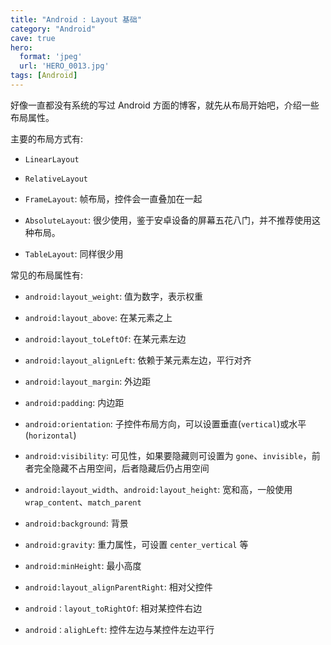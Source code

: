 ```yaml
---
title: "Android : Layout 基础"
category: "Android"
cave: true
hero:
  format: 'jpeg'
  url: 'HERO_0013.jpg'
tags: [Android]
---
```

好像一直都没有系统的写过 Android 方面的博客，就先从布局开始吧，介绍一些布局属性。

主要的布局方式有:

* `LinearLayout`

* `RelativeLayout`

* `FrameLayout`: 帧布局，控件会一直叠加在一起

* `AbsoluteLayout`: 很少使用，鉴于安卓设备的屏幕五花八门，并不推荐使用这种布局。

* `TableLayout`: 同样很少用

常见的布局属性有:

* `android:layout_weight`: 值为数字，表示权重

* `android:layout_above`: 在某元素之上

* `android:layout_toLeftOf`: 在某元素左边

* `android:layout_alignLeft`: 依赖于某元素左边，平行对齐

* `android:layout_margin`: 外边距

* `android:padding`: 内边距

* `android:orientation`: 子控件布局方向，可以设置垂直(`vertical`)或水平(`horizontal`)

* `android:visibility`: 可见性，如果要隐藏则可设置为 `gone`、`invisible`，前者完全隐藏不占用空间，后者隐藏后仍占用空间

* `android:layout_width`、`android:layout_height`: 宽和高，一般使用 `wrap_content`、`match_parent`

* `android:background`: 背景

* `android:gravity`: 重力属性，可设置 `center_vertical` 等

* `android:minHeight`: 最小高度

* `android:layout_alignParentRight`: 相对父控件

* `android：layout_toRightOf`: 相对某控件右边

* `android：alighLeft`: 控件左边与某控件左边平行







